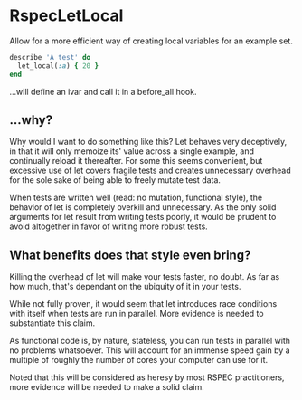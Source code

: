 # RspecLetLocal

Allow for a more efficient way of creating local variables for an example set.

```ruby
describe 'A test' do
  let_local(:a) { 20 }
end
```
...will define an ivar and call it in a before_all hook.

## ...why?

Why would I want to do something like this? Let behaves very deceptively, in that it will only memoize its' value across a single example, and continually reload it thereafter. For some this seems convenient, but excessive use of let covers fragile tests and creates unnecessary overhead for the sole sake of being able to freely mutate test data.

When tests are written well (read: no mutation, functional style), the behavior of let is completely overkill and unnecessary. As the only solid arguments for let result from writing tests poorly, it would be prudent to avoid altogether in favor of writing more robust tests.

## What benefits does that style even bring?

Killing the overhead of let will make your tests faster, no doubt. As far as how much, that's dependant on the ubiquity of it in your tests.

While not fully proven, it would seem that let introduces race conditions with itself when tests are run in parallel. More evidence is needed to substantiate this claim.

As functional code is, by nature, stateless, you can run tests in parallel with no problems whatsoever. This will account for an immense speed gain by a multiple of roughly the number of cores your computer can use for it.

Noted that this will be considered as heresy by most RSPEC practitioners, more evidence will be needed to make a solid claim.

